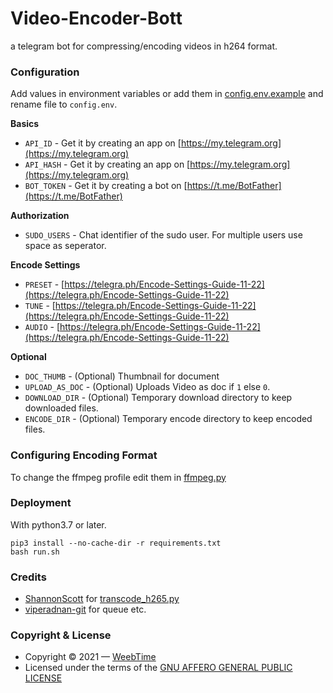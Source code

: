 # Video-Encoder-Bott
 a telegram bot for compressing/encoding videos in h264 format.

### Configuration
Add values in environment variables or add them in [config.env.example](/VideoEncoder/config.env.example) and rename file to `config.env`.

**Basics**
- `API_ID` - Get it by creating an app on [https://my.telegram.org](https://my.telegram.org)
- `API_HASH` - Get it by creating an app on [https://my.telegram.org](https://my.telegram.org)
- `BOT_TOKEN` - Get it by creating a bot on [https://t.me/BotFather](https://t.me/BotFather)

**Authorization**
- `SUDO_USERS` - Chat identifier of the sudo user. For multiple users use space as seperator.

**Encode Settings**
- `PRESET` - [https://telegra.ph/Encode-Settings-Guide-11-22](https://telegra.ph/Encode-Settings-Guide-11-22)
- `TUNE` - [https://telegra.ph/Encode-Settings-Guide-11-22](https://telegra.ph/Encode-Settings-Guide-11-22)
- `AUDIO` - [https://telegra.ph/Encode-Settings-Guide-11-22](https://telegra.ph/Encode-Settings-Guide-11-22)

**Optional**
- `DOC_THUMB` - (Optional) Thumbnail for document
- `UPLOAD_AS_DOC` - (Optional) Uploads Video as doc if `1` else `0`.
- `DOWNLOAD_DIR` - (Optional) Temporary download directory to keep downloaded files.
- `ENCODE_DIR` - (Optional) Temporary encode directory to keep encoded files.

### Configuring Encoding Format
To change the ffmpeg profile edit them in [ffmpeg.py](/VideoEncoder/utils/ffmpeg.py)

### Deployment
With python3.7 or later.
```
pip3 install --no-cache-dir -r requirements.txt
bash run.sh
```

### Credits
- [ShannonScott](https://gist.github.com/ShannonScott) for [transcode_h265.py](https://gist.github.com/ShannonScott/6d807fc59bfa0356eee64fad66f9d9a8)
- [viperadnan-git](https://github.com/viperadnan-git/video-encoder-bot) for queue etc.

### Copyright & License
- Copyright &copy; 2021 &mdash; [WeebTime](https://github.com/WeebTime)
- Licensed under the terms of the [GNU AFFERO GENERAL PUBLIC LICENSE](./LICENSE)
